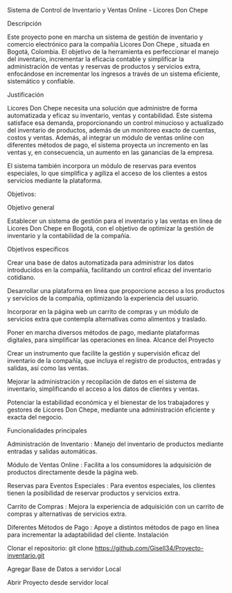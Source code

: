 Sistema de Control de Inventario y Ventas Online - Licores Don Chepe

Descripción

Este proyecto pone en marcha un sistema de gestión de inventario y comercio electrónico para la compañía Licores Don Chepe , situada en Bogotá, Colombia. El objetivo de la herramienta es perfeccionar el manejo del inventario, incrementar la eficacia contable y simplificar la administración de ventas y reservas de productos y servicios extra, enfocándose en incrementar los ingresos a través de un sistema eficiente, sistemático y confiable.

Justificación

Licores Don Chepe necesita una solución que administre de forma automatizada y eficaz su inventario, ventas y contabilidad. Este sistema satisface esa demanda, proporcionando un control minucioso y actualizado del inventario de productos, además de un monitoreo exacto de cuentas, costos y ventas. Además, al integrar un módulo de ventas online con diferentes métodos de pago, el sistema proyecta un incremento en las ventas y, en consecuencia, un aumento en las ganancias de la empresa.

El sistema también incorpora un módulo de reservas para eventos especiales, lo que simplifica y agiliza el acceso de los clientes a estos servicios mediante la plataforma.

Objetivos:

Objetivo general

Establecer un sistema de gestión para el inventario y las ventas en línea de Licores Don Chepe en Bogotá, con el objetivo de optimizar la gestión de inventario y la contabilidad de la compañía.


Objetivos específicos

Crear una base de datos automatizada para administrar los datos introducidos en la compañía, facilitando un control eficaz del inventario cotidiano.

Desarrollar una plataforma en línea que proporcione acceso a los productos y servicios de la compañía, optimizando la experiencia del usuario.

Incorporar en la página web un carrito de compras y un módulo de servicios extra que contempla alternativas como alimentos y traslado.

Poner en marcha diversos métodos de pago, mediante plataformas digitales, para simplificar las operaciones en línea.
Alcance del Proyecto

Crear un instrumento que facilite la gestión y supervisión eficaz del inventario de la compañía, que incluya el registro de productos, entradas y salidas, así como las ventas.

Mejorar la administración y recopilación de datos en el sistema de inventario, simplificando el acceso a los datos de clientes y ventas.

Potenciar la estabilidad económica y el bienestar de los trabajadores y gestores de Licores Don Chepe, mediante una administración eficiente y exacta del negocio.



Funcionalidades principales

Administración de Inventario : Manejo del inventario de productos mediante entradas y salidas automáticas.

Módulo de Ventas Online : Facilita a los consumidores la adquisición de productos directamente desde la página web.

Reservas para Eventos Especiales : Para eventos especiales, los clientes tienen la posibilidad de reservar productos y servicios extra.

Carrito de Compras : Mejora la experiencia de adquisición con un carrito de compras y alternativas de servicios extra.

Diferentes Métodos de Pago : Apoye a distintos métodos de pago en línea para incrementar la adaptabilidad del cliente.
Instalación


Clonar el repositorio:
git clone https://github.com/Gisell34/Proyecto-inventario.git

Agregar Base de Datos a servidor Local

Abrir Proyecto desde servidor local
